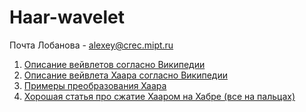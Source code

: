 # Haar-wavelet
Почта Лобанова - alexey@crec.mipt.ru
1. [Описание вейвлетов согласно Википедии](https://ru.wikipedia.org/wiki/%D0%92%D0%B5%D0%B9%D0%B2%D0%BB%D0%B5%D1%82)
2. [Описание вейвлета Хаара согласно Википедии](https://ru.wikipedia.org/wiki/%D0%92%D0%B5%D0%B9%D0%B2%D0%BB%D0%B5%D1%82_%D0%A5%D0%B0%D0%B0%D1%80%D0%B0)
3. [Примеры преобразования Хаара](http://poivs.tsput.ru/ru/Math/Functions/PiecewiseLinearFunctions/WaveletHaar)
4. [Хорошая статья про сжатие Хааром на Хабре (все на пальцах)](https://habr.com/ru/post/168517/)

